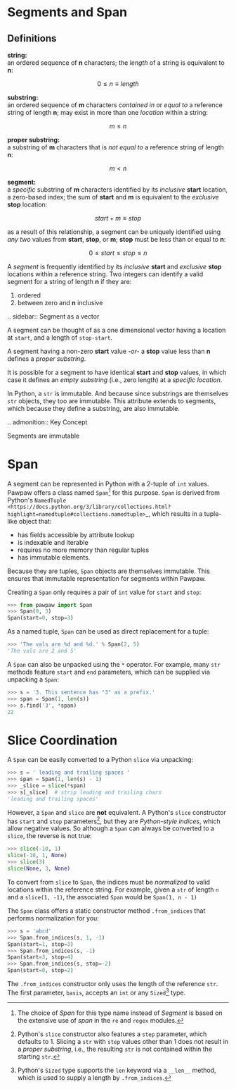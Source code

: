 # Segments and Span

## Definitions

**string:**  
an ordered sequence of **n** characters; the *length* of a string is equivalent to **n**:

$$0 \leq n \equiv length$$

**substring:**  
an ordered sequence of **m** characters *contained in* or *equal to* a reference string of length **n**; may exist in more than one *location* within a string:

$$m \leq n$$

**proper substring:**  
 a substring of **m** characters that is *not equal to* a reference string of length **n**:

$$m < n$$
    
**segment:**  
 a *specific* substring of **m** characters identified by its *inclusive* **start** location, a zero-based index; the sum of **start** and **m** is equivalent to the *exclusive* **stop** location:

$$start + m ≡ stop$$

 as a result of this relationship, a segment can be uniquely identified using *any two* values from **start**, **stop**, or **m**; **stop** must be less than or equal to **n**:

 $$0 \leq start \leq stop \leq n$$
 
A *segment* is frequently identified by its *inclusive* **start** and *exclusive* **stop** locations within a reference string.  Two integers can identify a valid segment for a string of length **n** if they are:

1. ordered
2. between zero and **n** inclusive

.. sidebar:: Segment as a vector

 A segment can be thought of as a one dimensional vector having a location at ``start``, and a length of ``stop-start``.

A segment having a non-zero **start** value *-or-* a **stop** value less than **n** defines a *proper substring*.

It is possible for a segment to have identical **start** and **stop** values, in which case it defines an *empty substring* (i.e., zero length) at a *specific location*.

In Python, a ``str`` is immutable.  And because since substrings are themselves ``str`` objects, they too are immutable.  This attribute extends to segments, which because they define a substring, are also immutable.

.. admonition:: Key Concept

   Segments are immutable

Span
====

A segment can be represented in Python with a 2-tuple of ``int`` values.  Pawpaw offers a class named ``Span``[^span_name] for this purpose. ``Span`` is derived from Python's `NamedTuple <https://docs.python.org/3/library/collections.html?highlight=namedtuple#collections.namedtuple>`_, which results in a tuple-like object that:

- has fields accessible by attribute lookup
- is indexable and iterable
- requires no more memory than regular tuples
- has immutable elements.
 
Because they are tuples, ``Span`` objects are themselves immutable.  This ensures that immutable representation for segments within Pawpaw.

Creating a ``Span`` only requires a pair of ``int`` value for ``start`` and ``stop``:

```python
>>> from pawpaw import Span
>>> Span(0, 3)
Span(start=0, stop=3)
```

As a named tuple, ``Span`` can be used as direct replacement for a tuple:

```python
>>> 'The vals are %d and %d.' % Span(2, 5)
'The vals are 2 and 5'
```

A ``Span`` can also be unpacked using the ``*`` operator.  For example, many ``str`` methods feature
``start`` and ``end`` parameters, which can be supplied via unpacking a ``Span``:

```python
>>> s = '3. This sentence has "3" as a prefix.'
>>> span = Span(1, len(s))
>>> s.find('3', *span)
22
```

Slice Coordination
==================

A ``Span`` can be easily converted to a Python ``slice`` via unpacking:

```python
>>> s = ' leading and trailing spaces '
>>> span = Span(1, len(s) - 1)
>>> _slice = slice(*span)
>>> s[_slice]  # strip leading and trailing chars
'leading and trailing spaces'
```

However, a ``Span`` and ``slice`` are **not** equivalent.  A Python's ``slice`` constructor has ``start`` and ``stop`` parameters[^slice_step], but they are *Python-style indices*, which allow negative values.  So although a ``Span`` can always be converted to a ``slice``, the reverse is not true:

```python
>>> slice(-10, 1)
slice(-10, 1, None)
>>> slice(3)
slice(None, 3, None)
```

To convert from ``slice`` to ``Span``, the indices must be *normalized* to valid locations within the reference string.  For example, given a ``str`` of length ``n`` and a ``slice(1, -1)``, the associated ``Span`` would be ``Span(1, n - 1)``

The ``Span`` class offers a static constructor method ``.from_indices`` that performs normalization for you:

```python
>>> s = 'abcd'
>>> Span.from_indices(s, 1, -1)
Span(start=1, stop=3)
>>> Span.from_indices(s, -1)
Span(start=3, stop=4)
>>> Span.from_indices(s, stop=-2)
Span(start=0, stop=2)
```

The ``.from_indices`` constructor only uses the length of the reference ``str``.  The first parameter, ``basis``, accepts an ``int`` or any ``Sized``[^sized] type.

[^span_name]: The choice of *Span* for this type name instead of *Segment* is based on the extensive use of *span* in the ``re`` and ``regex`` modules.

[^slice_step]: Python's ``slice`` constructor also features a ``step`` parameter, which defaults to 1. Slicing a ``str`` with ``step`` values other than 1 does not result in a *proper substring*, i.e., the resulting ``str`` is not contained within the starting ``str``.

[^sized]: Python's ``Sized`` type supports the ``len`` keyword via a ``__len__`` method, which is used to supply a length by ``.from_indices``.
